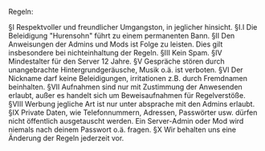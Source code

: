 Regeln:

§I Respektvoller und freundlicher Umgangston, in jeglicher hinsicht. §I.I Die Beleidigung "Hurensohn" führt zu einem permanenten Bann. §II Den Anweisungen der Admins und Mods ist Folge zu leisten. Dies gilt insbesondere bei nichteinhaltung der Regeln. §III Kein Spam. §IV Mindestalter für den Server 12 Jahre.
§V Gespräche stören durch unangebrachte Hintergrundgeräusche, Musik o.ä. ist verboten. §VI Der Nickname darf keine Beleidigungen, irritationen z.B. durch Fremdnamen beinhalten. §VII Aufnahmen sind nur mit Zustimmung der Anwesenden erlaubt, außer es handelt sich um Beweisaufnahmen für Regelverstöße. §VIII Werbung jegliche Art ist nur unter absprache mit den Admins erlaubt. §IX Private Daten, wie Telefonnummern, Adressen, Passwörter usw. dürfen nicht öffentlich ausgetauscht werden. Ein Server-Admin oder Mod wird niemals nach deinem Passwort o.ä. fragen. §X Wir behalten uns eine Änderung der Regeln jederzeit vor.

